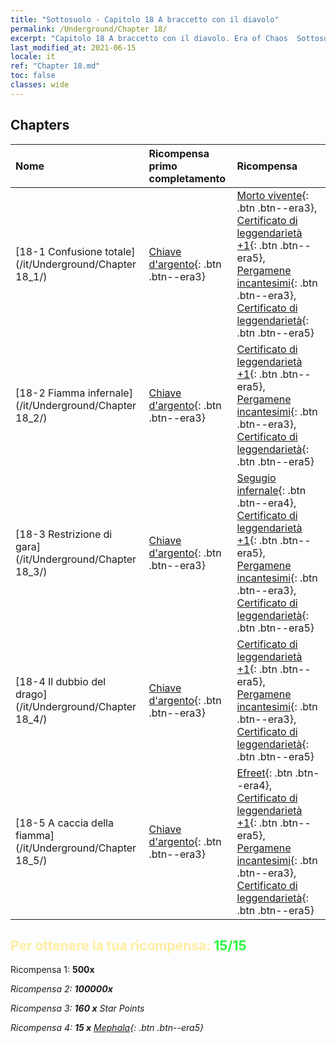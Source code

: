 ```yaml
---
title: "Sottosuolo - Capitolo 18 A braccetto con il diavolo"
permalink: /Underground/Chapter 18/
excerpt: "Capitolo 18 A braccetto con il diavolo. Era of Chaos  Sottosuolo - Capitolo 18. A braccetto con il diavolo"
last_modified_at: 2021-06-15
locale: it
ref: "Chapter 18.md"
toc: false
classes: wide
---
```


## Chapters

  | Nome |  Ricompensa primo completamento | Ricompensa |
  |:------------|:------------|:------------| 
  | [18-1 Confusione totale](/it/Underground/Chapter 18_1/) | [Chiave d'argento](/ItemsIT/con_693/){: .btn .btn--era3} | [Morto vivente](/ItemsIT/unt_209/){: .btn .btn--era3}, [Certificato di leggendarietà +1](/ItemsIT/mat_74/){: .btn .btn--era5}, [Pergamene incantesimi](/ItemsIT/con_694/){: .btn .btn--era3}, [Certificato di leggendarietà](/ItemsIT/mat_67/){: .btn .btn--era5} |
  | [18-2 Fiamma infernale](/it/Underground/Chapter 18_2/) | [Chiave d'argento](/ItemsIT/con_693/){: .btn .btn--era3} | [Certificato di leggendarietà +1](/ItemsIT/mat_74/){: .btn .btn--era5}, [Pergamene incantesimi](/ItemsIT/con_694/){: .btn .btn--era3}, [Certificato di leggendarietà](/ItemsIT/mat_67/){: .btn .btn--era5} |
  | [18-3 Restrizione di gara](/it/Underground/Chapter 18_3/) | [Chiave d'argento](/ItemsIT/con_693/){: .btn .btn--era3} | [Segugio infernale](/ItemsIT/unt_228/){: .btn .btn--era4}, [Certificato di leggendarietà +1](/ItemsIT/mat_74/){: .btn .btn--era5}, [Pergamene incantesimi](/ItemsIT/con_694/){: .btn .btn--era3}, [Certificato di leggendarietà](/ItemsIT/mat_67/){: .btn .btn--era5} |
  | [18-4 Il dubbio del drago](/it/Underground/Chapter 18_4/) | [Chiave d'argento](/ItemsIT/con_693/){: .btn .btn--era3} | [Certificato di leggendarietà +1](/ItemsIT/mat_74/){: .btn .btn--era5}, [Pergamene incantesimi](/ItemsIT/con_694/){: .btn .btn--era3}, [Certificato di leggendarietà](/ItemsIT/mat_67/){: .btn .btn--era5} |
  | [18-5 A caccia della fiamma](/it/Underground/Chapter 18_5/) | [Chiave d'argento](/ItemsIT/con_693/){: .btn .btn--era3} | [Efreet](/ItemsIT/unt_231/){: .btn .btn--era4}, [Certificato di leggendarietà +1](/ItemsIT/mat_74/){: .btn .btn--era5}, [Pergamene incantesimi](/ItemsIT/con_694/){: .btn .btn--era3}, [Certificato di leggendarietà](/ItemsIT/mat_67/){: .btn .btn--era5} |


## <span style="color: #ffeea0">Per ottenere la tua ricompensa: </span><span style="color: #27f73a">15/15</span>

 Ricompensa 1:  **500x** <i class="fas fa-gem"/>

 Ricompensa 2:  **100000x** <i class="fas fa-coins"/>

 Ricompensa 3: **160 x** Star Points

 Ricompensa 4: **15 x** [Mephala](/ItemsIT/her_367/){: .btn .btn--era5}

